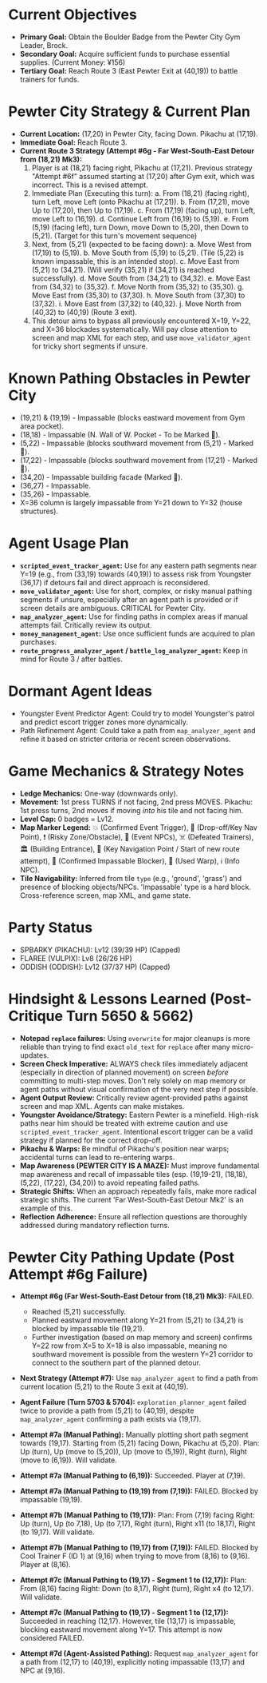 # Current Objectives
*   **Primary Goal:** Obtain the Boulder Badge from the Pewter City Gym Leader, Brock.
*   **Secondary Goal:** Acquire sufficient funds to purchase essential supplies. (Current Money: ¥156)
*   **Tertiary Goal:** Reach Route 3 (East Pewter Exit at (40,19)) to battle trainers for funds.

# Pewter City Strategy & Current Plan
*   **Current Location:** (17,20) in Pewter City, facing Down. Pikachu at (17,19).
*   **Immediate Goal:** Reach Route 3.
*   **Current Route 3 Strategy (Attempt #6g - Far West-South-East Detour from (18,21) Mk3):**
    1.  Player is at (18,21) facing right, Pikachu at (17,21). Previous strategy "Attempt #6f" assumed starting at (17,20) after Gym exit, which was incorrect. This is a revised attempt.
    2.  Immediate Plan (Executing this turn):
        a. From (18,21) (facing right), turn Left, move Left (onto Pikachu at (17,21)).
        b. From (17,21), move Up to (17,20), then Up to (17,19).
        c. From (17,19) (facing up), turn Left, move Left to (16,19).
        d. Continue Left from (16,19) to (5,19).
        e. From (5,19) (facing left), turn Down, move Down to (5,20), then Down to (5,21). (Target for this turn's movement sequence)
    3.  Next, from (5,21) (expected to be facing down):
        a.  Move West from (17,19) to (5,19).
        b.  Move South from (5,19) to (5,21). (Tile (5,22) is known impassable, this is an intended stop).
        c.  Move East from (5,21) to (34,21). (Will verify (35,21) if (34,21) is reached successfully).
        d.  Move South from (34,21) to (34,32).
        e.  Move East from (34,32) to (35,32).
        f.  Move North from (35,32) to (35,30).
        g.  Move East from (35,30) to (37,30).
        h.  Move South from (37,30) to (37,32).
        i.  Move East from (37,32) to (40,32).
        j.  Move North from (40,32) to (40,19) (Route 3 exit).
    4.  This detour aims to bypass all previously encountered X=19, Y=22, and X=36 blockades systematically. Will pay close attention to screen and map XML for each step, and use `move_validator_agent` for tricky short segments if unsure.

# Known Pathing Obstacles in Pewter City
*   (19,21) & (19,19) - Impassable (blocks eastward movement from Gym area pocket).
*   (18,18) - Impassable (N. Wall of W. Pocket - To be Marked 🧱).
*   (5,22) - Impassable (blocks southward movement from (5,21) - Marked 🧱).
*   (17,22) - Impassable (blocks southward movement from (17,21) - Marked 🧱).
*   (34,20) - Impassable building facade (Marked 🧱).
*   (36,27) - Impassable.
*   (35,26) - Impassable.
*   X=36 column is largely impassable from Y=21 down to Y=32 (house structures).

# Agent Usage Plan
*   **`scripted_event_tracker_agent`:** Use for any eastern path segments near Y=19 (e.g., from (33,19) towards (40,19)) to assess risk from Youngster (36,17) if detours fail and direct approach is reconsidered.
*   **`move_validator_agent`:** Use for short, complex, or risky manual pathing segments if unsure, especially after an agent path is provided or if screen details are ambiguous. CRITICAL for Pewter City.
*   **`map_analyzer_agent`:** Use for finding paths in complex areas if manual attempts fail. Critically review its output.
*   **`money_management_agent`:** Use once sufficient funds are acquired to plan purchases.
*   **`route_progress_analyzer_agent` / `battle_log_analyzer_agent`:** Keep in mind for Route 3 / after battles.

# Dormant Agent Ideas
*   Youngster Event Predictor Agent: Could try to model Youngster's patrol and predict escort trigger zones more dynamically.
*   Path Refinement Agent: Could take a path from `map_analyzer_agent` and refine it based on stricter criteria or recent screen observations.

# Game Mechanics & Strategy Notes
*   **Ledge Mechanics:** One-way (downwards only).
*   **Movement:** 1st press TURNS if not facing, 2nd press MOVES. Pikachu: 1st press turns, 2nd moves if moving *into* his tile and not facing him.
*   **Level Cap:** 0 badges = Lv12.
*   **Map Marker Legend:** 💥 (Confirmed Event Trigger), 🎯 (Drop-off/Key Nav Point), ❗ (Risky Zone/Obstacle), 💁 (Event NPCs), ☠️ (Defeated Trainers), 🏛️ (Building Entrance), 📍 (Key Navigation Point / Start of new route attempt), 🧱 (Confirmed Impassable Blocker), 🚪 (Used Warp), ℹ️ (Info NPC).
*   **Tile Navigability:** Inferred from tile `type` (e.g., 'ground', 'grass') and presence of blocking objects/NPCs. 'Impassable' type is a hard block. Cross-reference screen, map XML, and game state.

# Party Status
*   SPBARKY (PIKACHU): Lv12 (39/39 HP) (Capped)
*   FLAREE (VULPIX): Lv8 (26/26 HP)
*   ODDISH (ODDISH): Lv12 (37/37 HP) (Capped)

# Hindsight & Lessons Learned (Post-Critique Turn 5650 & 5662)
*   **Notepad `replace` failures:** Using `overwrite` for major cleanups is more reliable than trying to find exact `old_text` for `replace` after many micro-updates.
*   **Screen Check Imperative:** ALWAYS check tiles immediately adjacent (especially in direction of planned movement) on screen *before* committing to multi-step moves. Don't rely solely on map memory or agent paths without visual confirmation of the very next step if possible.
*   **Agent Output Review:** Critically review agent-provided paths against screen and map XML. Agents can make mistakes.
*   **Youngster Avoidance/Strategy:** Eastern Pewter is a minefield. High-risk paths near him should be treated with extreme caution and use `scripted_event_tracker_agent`. Intentional escort trigger can be a valid strategy if planned for the correct drop-off.
*   **Pikachu & Warps:** Be mindful of Pikachu's position near warps; accidental turns can lead to re-entering warps.
*   **Map Awareness (PEWTER CITY IS A MAZE):** Must improve fundamental map awareness and recall of impassable tiles (esp. (19,19-21), (18,18), (5,22), (17,22), (34,20)) to avoid repeating failed paths.
*   **Strategic Shifts:** When an approach repeatedly fails, make more radical strategic shifts. The current 'Far West-South-East Detour Mk2' is an example of this.
*   **Reflection Adherence:** Ensure all reflection questions are thoroughly addressed during mandatory reflection turns.

# Pewter City Pathing Update (Post Attempt #6g Failure)
*   **Attempt #6g (Far West-South-East Detour from (18,21) Mk3):** FAILED.
    *   Reached (5,21) successfully.
    *   Planned eastward movement along Y=21 from (5,21) to (34,21) is blocked by impassable tile (19,21).
    *   Further investigation (based on map memory and screen) confirms Y=22 row from X=5 to X=18 is also impassable, meaning no southward movement is possible from the western Y=21 corridor to connect to the southern part of the planned detour.
*   **Next Strategy (Attempt #7):** Use `map_analyzer_agent` to find a path from current location (5,21) to the Route 3 exit at (40,19).

*   **Agent Failure (Turn 5703 & 5704):** `exploration_planner_agent` failed twice to provide a path from (5,21) to (40,19), despite `map_analyzer_agent` confirming a path exists via (19,17).
*   **Attempt #7a (Manual Pathing):** Manually plotting short path segment towards (19,17). Starting from (5,21) facing Down, Pikachu at (5,20). Plan: Up (turn), Up (move to (5,20)), Up (move to (5,19)), Right (turn), Right (move to (6,19)). Will validate.

*   **Attempt #7a (Manual Pathing to (6,19)):** Succeeded. Player at (7,19).
*   **Attempt #7a (Manual Pathing to (19,19) from (7,19)):** FAILED. Blocked by impassable (19,19).
*   **Attempt #7b (Manual Pathing to (19,17)):** Plan: From (7,19) facing Right: Up (turn), Up (to 7,18), Up (to 7,17), Right (turn), Right x11 (to 18,17), Right (to 19,17). Will validate.

*   **Attempt #7b (Manual Pathing to (19,17) from (7,19)):** FAILED. Blocked by Cool Trainer F (ID 1) at (9,16) when trying to move from (8,16) to (9,16). Player at (8,16).
*   **Attempt #7c (Manual Pathing to (19,17) - Segment 1 to (12,17)):** Plan: From (8,16) facing Right: Down (to 8,17), Right (turn), Right x4 (to 12,17). Will validate.

*   **Attempt #7c (Manual Pathing to (19,17) - Segment 1 to (12,17)):** Succeeded in reaching (12,17). However, tile (13,17) is impassable, blocking eastward movement along Y=17. This attempt is now considered FAILED.
*   **Attempt #7d (Agent-Assisted Pathing):** Request `map_analyzer_agent` for a path from (12,17) to (40,19), explicitly noting impassable (13,17) and NPC at (9,16).